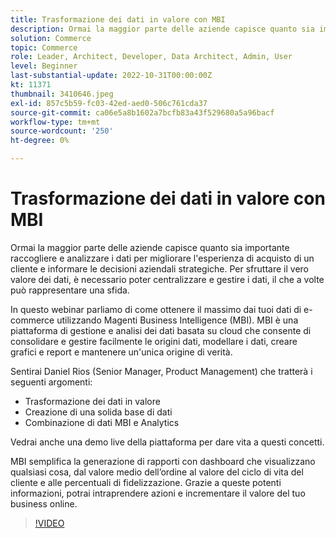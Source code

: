 ```yaml
---
title: Trasformazione dei dati in valore con MBI
description: Ormai la maggior parte delle aziende capisce quanto sia importante raccogliere e analizzare i dati per migliorare l'esperienza di acquisto di un cliente e informare le decisioni aziendali strategiche. Per sfruttare il vero valore dei dati, è necessario poter centralizzare e gestire i dati, il che a volte può rappresentare una sfida.
solution: Commerce
topic: Commerce
role: Leader, Architect, Developer, Data Architect, Admin, User
level: Beginner
last-substantial-update: 2022-10-31T00:00:00Z
kt: 11371
thumbnail: 3410646.jpeg
exl-id: 857c5b59-fc03-42ed-aed0-506c761cda37
source-git-commit: ca06e5a8b1602a7bcfb83a43f529680a5a96bacf
workflow-type: tm+mt
source-wordcount: '250'
ht-degree: 0%

---
```


# Trasformazione dei dati in valore con MBI

Ormai la maggior parte delle aziende capisce quanto sia importante raccogliere e analizzare i dati per migliorare l&#39;esperienza di acquisto di un cliente e informare le decisioni aziendali strategiche. Per sfruttare il vero valore dei dati, è necessario poter centralizzare e gestire i dati, il che a volte può rappresentare una sfida.

In questo webinar parliamo di come ottenere il massimo dai tuoi dati di e-commerce utilizzando Magenti Business Intelligence (MBI). MBI è una piattaforma di gestione e analisi dei dati basata su cloud che consente di consolidare e gestire facilmente le origini dati, modellare i dati, creare grafici e report e mantenere un&#39;unica origine di verità.

Sentirai Daniel Rios (Senior Manager, Product Management) che tratterà i seguenti argomenti:

* Trasformazione dei dati in valore
* Creazione di una solida base di dati
* Combinazione di dati MBI e Analytics

Vedrai anche una demo live della piattaforma per dare vita a questi concetti.

MBI semplifica la generazione di rapporti con dashboard che visualizzano qualsiasi cosa, dal valore medio dell’ordine al valore del ciclo di vita del cliente e alle percentuali di fidelizzazione. Grazie a queste potenti informazioni, potrai intraprendere azioni e incrementare il valore del tuo business online.

>[!VIDEO](https://video.tv.adobe.com/v/3410646/?quality=12&learn=on)
